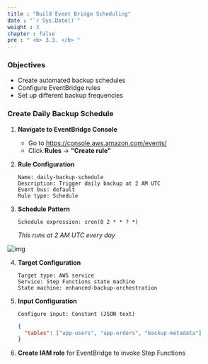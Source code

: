 ```yaml
---
title : "Build Event Bridge Scheduling"
date : "`r Sys.Date()`"
weight : 3
chapter : false
pre : " <b> 3.3. </b> "
---
```


### Objectives
- Create automated backup schedules
- Configure EventBridge rules
- Set up different backup frequencies

### Create Daily Backup Schedule

1. **Navigate to EventBridge Console**
   - Go to https://console.aws.amazon.com/events/
   - Click **Rules** → **"Create rule"**

2. **Rule Configuration**
   ```
   Name: daily-backup-schedule
   Description: Trigger daily backup at 2 AM UTC
   Event bus: default
   Rule type: Schedule
   ```

3. **Schedule Pattern**
   ```
   Schedule expression: cron(0 2 * * ? *)
   ```
   *This runs at 2 AM UTC every day*

![img](/FCJ-Workshop/images/3.svlessimp/bridge1.png)

4. **Target Configuration**
   ```
   Target type: AWS service
   Service: Step Functions state machine
   State machine: enhanced-backup-orchestration
   ```

5. **Input Configuration**
   ```
   Configure input: Constant (JSON text)
   ```
   ```json
   {
     "tables": ["app-users", "app-orders", "backup-metadata"]
   }
   ```

6. **Create IAM role** for EventBridge to invoke Step Functions
